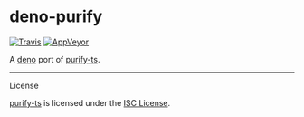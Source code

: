 deno-purify
===========

[![Travis](http://img.shields.io/travis/aynik/deno-purify.svg?style=flat)](http://travis-ci.org/aynik/deno-purify) [![AppVeyor](https://ci.appveyor.com/api/projects/status/github/aynik/deno-purify?branch=master&svg=true)](https://ci.appveyor.com/project/aynik/deno-purify)

A [deno](https://github.com/denoland/deno) port of [purify-ts](https://github.com/gigobyte/purify).

---

License

[purify-ts](https://github.com/gigobyte/purify) is licensed under the [ISC License](https://raw.githubusercontent.com/aynik/deno-purify/master/LICENSE).
